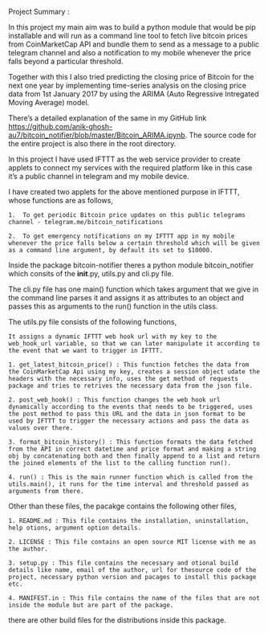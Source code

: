 Project Summary :


In this project my main aim was to build a python module that would be pip installable and will run as a command line tool to fetch live bitcoin prices from CoinMarketCap API and bundle them to send as a message to a public telegram channel and also a notification to my mobile whenever the price falls beyond a particular threshold.

Together with this I also tried predicting the closing price of Bitcoin for the next one year by implementing time-series analysis on the closing price data from 1st January 2017 by using the ARIMA (Auto Regressive Intregated Moving Average) model.

There’s a detailed explanation of the same in my GitHub link https://github.com/anik-ghosh-au7/bitcoin_notifier/blob/master/Bitcoin_ARIMA.ipynb. The source code for the entire project is also there in the root directory.


In this project I have used IFTTT as the web service provider to create applets to connect my services with the required platform like in this case it’s a public channel in telegram and my mobile device.

I have created two applets for the above mentioned purpose in IFTTT, whose functions are as follows,

	1. 	To get periodic Bitcoin price updates on this public telegrams channel - telegram.me/bitcoin_notifications

	2.	To get emergency notifications on my IFTTT app in my mobile whenever the price falls below a certain threshold which will be given as a command line argument, by default its set to $10000.


Inside the package bitcoin-notifier theres a python module bitcoin_notifier which consits of the __init__.py, utils.py and cli.py file.

The cli.py file has one main() function which takes argument that we give in the command line parses it and assigns it as attributes to an object and passes this as arguments to the run() function in the utils class.

The utils.py file consists of the following functions,

	It assigns a dynamic IFTTT web hook url with my key to the web_hook_url variable, so that we can later manipulate it according to the event that we want to trigger in IFTTT.

	1. get_latest_bitcoin_price() : This function fetches the data from the CoinMarketCap Api using my key, creates a session object udate the headers with the necessary info, uses the get method of requests package and tries to retrives the necessary data from the json file.

	2. post_web_hook() : This function changes the web hook url dynamically according to the events that needs to be triggered, uses the post method to pass this URL and the data in json format to be used by IFTTT to trigger the necessary actions and pass the data as values over there.

	3. format_bitcoin_history() : This function formats the data fetched from the API in correct datetime and price format and making a string obj by concatenating both and then finally append to a list and return the joined elements of the list to the calling function run().

	4. run() : This is the main runner function which is called from the utils.main(), it runs for the time interval and threshold passed as arguments from there.


Other than these files, the pacakge contains the following other files,

	1. README.md : This file contains the installation, uninstallation, help otions, argument option details.

	2. LICENSE : This file contains an open source MIT license with me as the author.

	3. setup.py : This file contains the necessary and otional build details like name, email of the author, url for thesource code of the project, necessary python version and pacages to install this package etc.

	4. MANIFEST.in : This file contains the name of the files that are not inside the module but are part of the package.

there are other build files for the distributions inside this package.




